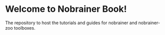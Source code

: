 # Welcome to Nobrainer Book!

The repository to host the tutorials and guides for nobrainer and nobrainer-zoo toolboxes.
